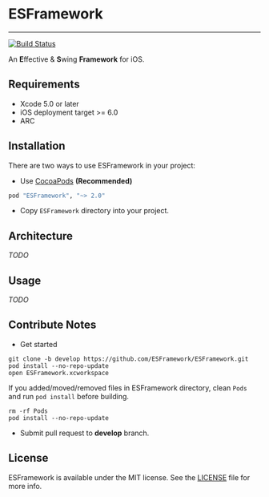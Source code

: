 # ESFramework
---

[![Build Status](https://travis-ci.org/ESFramework/ESFramework.svg)](https://travis-ci.org/ESFramework/ESFramework)

An **E**ffective & **S**wing **Framework** for iOS.

## Requirements

* Xcode 5.0 or later
* iOS deployment target >= 6.0
* ARC

## Installation

There are two ways to use ESFramework in your project:

* Use [CocoaPods](http://cocoapods.org) **(Recommended)**

```ruby
pod "ESFramework", "~> 2.0"
```

* Copy `ESFramework` directory into your project.

## Architecture

*TODO*

## Usage

*TODO*

## Contribute Notes

* Get started

```shell
git clone -b develop https://github.com/ESFramework/ESFramework.git
pod install --no-repo-update
open ESFramework.xcworkspace
```

If you added/moved/removed files in ESFramework directory, clean `Pods` and run `pod install` before building.

```shell
rm -rf Pods
pod install --no-repo-update
```


* Submit pull request to **develop** branch.

## License

ESFramework is available under the MIT license. See the [LICENSE](LICENSE) file for more info.
